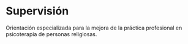 # Supervisión

Orientación especializada para la mejora de la práctica profesional en
psicoterapia de personas religiosas.

